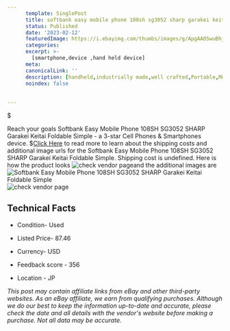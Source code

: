 ```yaml
---
      template: SinglePost
      title: softbank easy mobile phone 108sh sg3052 sharp garakei keitai foldable simple
      status: Published
      date: '2023-02-12'
      featuredImage: https://i.ebayimg.com/thumbs/images/g/ApgAAOSwuBhj6I8E/s-l225.jpg
      categories: 
      excerpt: >-
        [smartphone,device ,hand held device]
      meta:
      canonicalLink: ''
      description: [handheld,industrially made,well crafted,Portable,Mobile,Compact,Convenient,Lightweight,Maneuverable,Man-portable,Miniature,Carriable,Hand-held,Light,Holdable,Transportable,Mobile device,Pocket-sized,On-the-go,Wireless,Cordless,Compact size,Convenient size, smartphone,device ,hand held device]
      noindex: false
      
        
---
```

$

Reach your goals Softbank Easy Mobile Phone 108SH SG3052 SHARP Garakei Keitai Foldable Simple - a 3-star Cell Phones & Smartphones device.
$[Click Here](https://www.ebay.com/itm/304802341801?hash=item46f7a2a3a9%3Ag%3AApgAAOSwuBhj6I8E&mkevt=1&mkcid=1&mkrid=711-53200-19255-0&campid=%253CePNCampaignId%253E&customid=%253CreferenceId%253E&toolid=10049) to read more to learn about the shipping costs and additional image urls for the Softbank Easy Mobile Phone 108SH SG3052 SHARP Garakei Keitai Foldable Simple. Shipping cost is undefined. Here is how the product looks ![check vendor page](https://i.ebayimg.com/thumbs/images/g/ApgAAOSwuBhj6I8E/s-l225.jpg)and the additional images are![Softbank Easy Mobile Phone 108SH SG3052 SHARP Garakei Keitai Foldable Simple](https://i.ebayimg.com/images/g/ApgAAOSwuBhj6I8E/s-l1200.jpg)![check vendor page](https://origin-galleryplus.ebayimg.com/ws/web/304802341801_2_0_1/225x225.jpg,https://origin-galleryplus.ebayimg.com/ws/web/304802341801_3_0_1/225x225.jpg,https://origin-galleryplus.ebayimg.com/ws/web/304802341801_4_0_1/225x225.jpg,https://origin-galleryplus.ebayimg.com/ws/web/304802341801_5_0_1/225x225.jpg,https://origin-galleryplus.ebayimg.com/ws/web/304802341801_6_0_1/225x225.jpg,https://origin-galleryplus.ebayimg.com/ws/web/304802341801_7_0_1/225x225.jpg)



 ## Technical Facts 



     
      

 - Condition- Used 


      

 - Listed Price- 87.46 


      

 - Currency- USD 


      

 - Feedback score - 356 


      

 - Location - JP 


      
      

 *_This post may contain affiliate links from eBay and other third-party websites. As an eBay affiliate, we earn from qualifying purchases. Although we do our best to keep the information up-to-date and accurate, please check the date and all details with the vendor's website before making a purchase. Not all data may be accurate._*






